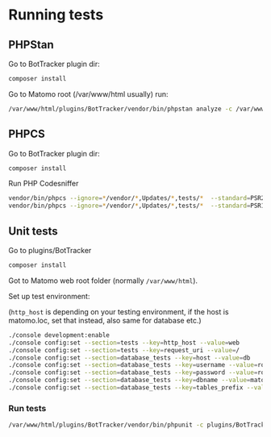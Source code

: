 # Running tests

## PHPStan

Go to BotTracker plugin dir:

```bash
composer install
```

Go to Matomo root (/var/www/html usually) run:

```bash
/var/www/html/plugins/BotTracker/vendor/bin/phpstan analyze -c /var/www/html/plugins/BotTracker/tests/phpstan.neon --level=1 /var/www/html/plugins/BotTracker
```

## PHPCS

Go to BotTracker plugin dir:

```bash
composer install
```

Run PHP Codesniffer

```bash
vendor/bin/phpcs --ignore=*/vendor/*,Updates/*,tests/*  --standard=PSR2 .
vendor/bin/phpcs --ignore=*/vendor/*,Updates/*,tests/*  --standard=PSR12 .
```

## Unit tests

Go to plugins/BotTracker

```bash
composer install
````

Got to Matomo web root folder (normally `/var/www/html`).

Set up test environment:

(`http_host` is depending on your testing environment, if the host is matomo.loc, set that instead, also same for database etc.)

```bash
./console development:enable
./console config:set --section=tests --key=http_host --value=web
./console config:set --section=tests --key=request_uri --value=/
./console config:set --section=database_tests --key=host --value=db
./console config:set --section=database_tests --key=username --value=root
./console config:set --section=database_tests --key=password --value=root
./console config:set --section=database_tests --key=dbname --value=matomo_test
./console config:set --section=database_tests --key=tables_prefix --value=""
```

### Run tests

```bash
/var/www/html/plugins/BotTracker/vendor/bin/phpunit -c plugins/BotTracker/tests/phpunit.xml
```

